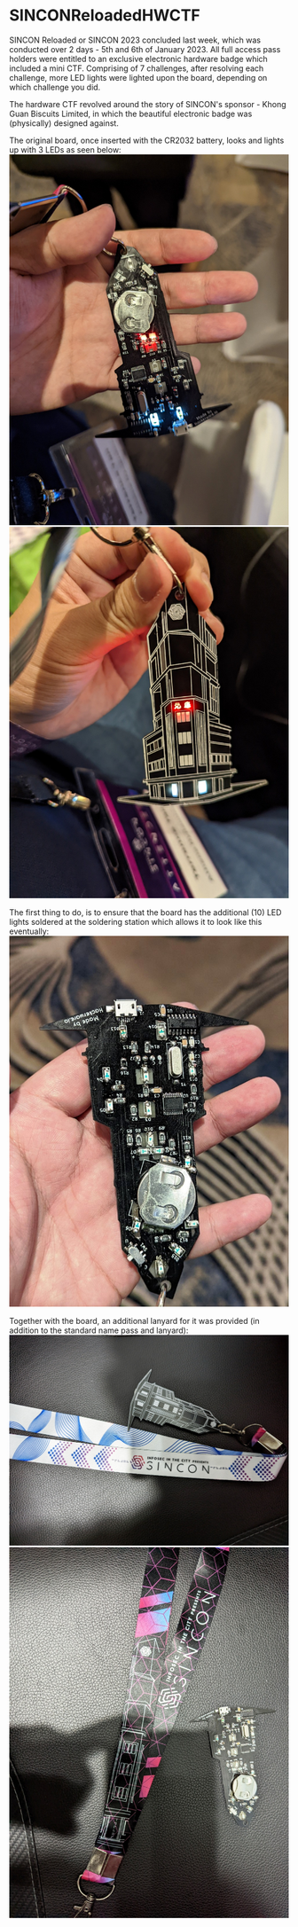 # SINCONReloadedHWCTF
SINCON Reloaded or SINCON 2023 concluded last week, which was conducted over 2 days - 5th and 6th of January 2023. All full access pass holders were entitled to an exclusive electronic hardware badge which included a mini CTF. Comprising of 7 challenges, after resolving each challenge, more LED lights were lighted upon the board, depending on which challenge you did.

The hardware CTF revolved around the story of SINCON's sponsor - Khong Guan Biscuits Limited, in which the beautiful electronic badge was (physically) designed against. 

The original board, once inserted with the CR2032 battery, looks and lights up with 3 LEDs as seen below:
![Front](PXL_20230105_075401012.jpg)
![Back](PXL_20230105_085430774.jpg)

The first thing to do, is to ensure that the board has the additional (10) LED lights soldered at the soldering station which allows it to look like this eventually:
![SolderedBack](IMG_4301.JPG)

Together with the board, an additional lanyard for it was provided (in addition to the standard name pass and lanyard):
![lanyard1](PXL_20230108_162027559.jpg)
![lanyard2](PXL_20230108_162048224.jpg)
